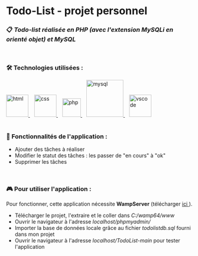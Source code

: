 # Todo-List - projet personnel

### :clipboard: _Todo-list réalisée en PHP (avec l'extension MySQLi en orienté objet) et MySQL_

<br>

### :hammer_and_wrench: Technologies utilisées :

<a href="https://en.wikipedia.org/wiki/HTML">
  <img alt="html" src="https://devstickers.com/assets/img/pro/iqm9.png" width="60">
</a>&nbsp;&nbsp;
<a href="https://en.wikipedia.org/wiki/CCS3">
  <img alt="css" src="https://devstickers.com/assets/img/pro/8pnd.png" width="60">
</a>&nbsp;&nbsp;
<a href="https://www.php.net/">
  <img alt="php" src="https://upload.wikimedia.org/wikipedia/commons/thumb/2/27/PHP-logo.svg/131px-PHP-logo.svg.png" height="50">
</a>&nbsp;&nbsp;
<a href="https://www.mysql.com/fr/">
  <img alt="mysql" src="https://upload.wikimedia.org/wikipedia/fr/thumb/6/62/MySQL.svg/langfr-220px-MySQL.svg.png" width="100">
</a>&nbsp;&nbsp;
<a href="https://code.visualstudio.com/">
  <img alt="vscode" src="https://devstickers.com/assets/img/pro/saxu.png" width="60"> 
</a>

<br>
<br>

### :page_with_curl: Fonctionnalités de l'application :
* Ajouter des tâches à réaliser
* Modifier le statut des tâches : les passer de "en cours" à "ok"
* Supprimer les tâches 

<br>

### :video_game: Pour utiliser l'application :

Pour fonctionner, cette application nécessite <b>WampServer</b> (télécharger <a href="https://www.wampserver.com/"> ici </a>).

* Télécharger le projet, l'extraire et le coller dans _C:/wamp64/www_
* Ouvrir le navigateur à l'adresse _localhost/phpmyadmin/_
* Importer la base de données locale grâce au fichier _todolistdb.sql_ fourni dans mon projet
* Ouvrir le navigateur à l'adresse _localhost/TodoList-main_ pour tester l'application
